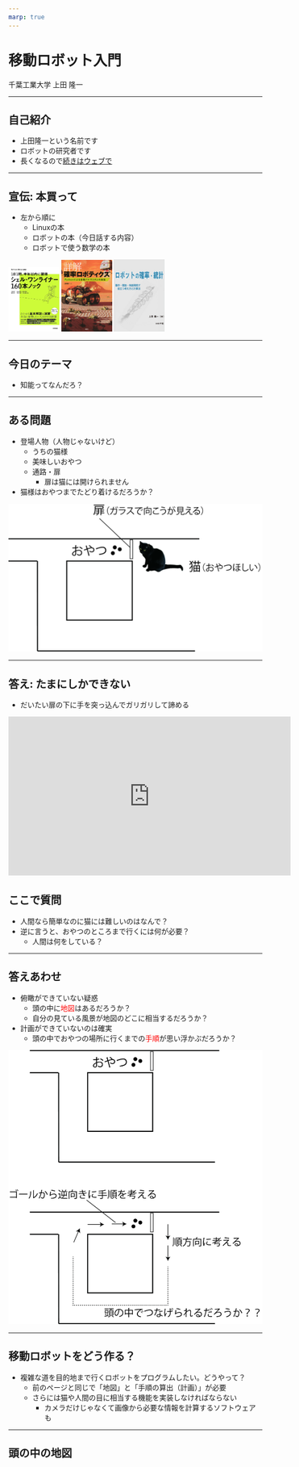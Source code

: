 ```yaml
---
marp: true
---
```


<!-- footer: 千葉工業大学・松本工業高校連携授業 -->

# 移動ロボット入門

千葉工業大学 上田 隆一


---

<!-- paginate: true -->

## 自己紹介

- 上田隆一という名前です
- ロボットの研究者です
- 長くなるので[続きはウェブで](https://ja.wikipedia.org/wiki/上田隆一)

---

## 宣伝: 本買って

- 左から順に
    - Linuxの本
    - ロボットの本（今日話する内容）
    - ロボットで使う数学の本


<img width="20%" src="shellgei160.jpg" />  <img width="20%" src="lnpr.jpg" />  <img width="20%" src="robot_stats.png" />

---

## 今日のテーマ

- 知能ってなんだろ？

---

## ある問題

- 登場人物（人物じゃないけど）
    - うちの猫様
    - 美味しいおやつ
    - 通路・扉
        - 扉は猫には開けられません
- 猫様はおやつまでたどり着けるだろうか？

![bg right:44% 100%](problem.png)

---

## 答え: たまにしかできない

- だいたい扉の下に手を突っ込んでガリガリして諦める

<iframe width="560" height="315" src="https://www.youtube.com/embed/JmONWX1IWAk?si=kmL8VdtQict3X7Rn" title="YouTube video player" frameborder="0" allow="accelerometer; autoplay; clipboard-write; encrypted-media; gyroscope; picture-in-picture; web-share" referrerpolicy="strict-origin-when-cross-origin" allowfullscreen></iframe>

## ここで質問

- 人間なら簡単なのに猫には難しいのはなんで？
- 逆に言うと、おやつのところまで行くには何が必要？
    - 人間は何をしている？

---

## 答えあわせ

- 俯瞰ができていない疑惑
    - 頭の中に<span style="color:red">地図</span>はあるだろうか？
    - 自分の見ている風景が地図のどこに相当するだろうか？
- 計画ができていないのは確実
    - 頭の中でおやつの場所に行くまでの<span style="color:red">手順</span>が思い浮かぶだろうか？

![bg right:44% 100%](map.png)

---

## 移動ロボットをどう作る？

- 複雑な道を目的地まで行くロボットをプログラムしたい。どうやって？
    - 前のページと同じで「地図」と「手順の算出（計画）」が必要
    - さらには猫や人間の目に相当する機能を実装しなければならない
        - カメラだけじゃなくて画像から必要な情報を計算するソフトウェアも


---

## 頭の中の地図

